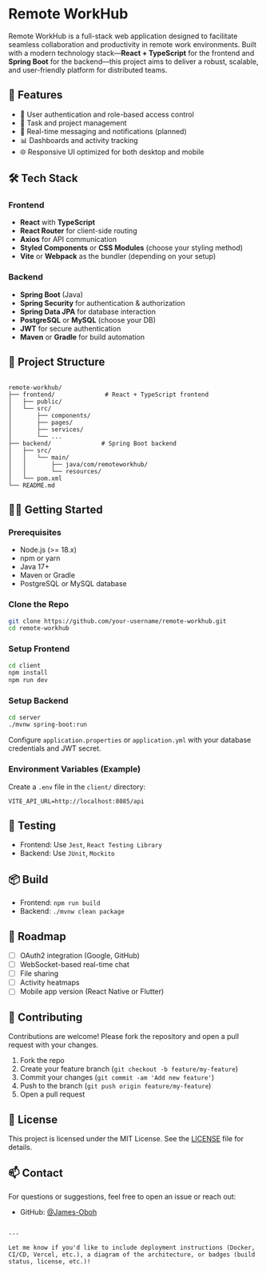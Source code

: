 # Remote WorkHub

Remote WorkHub is a full-stack web application designed to facilitate seamless collaboration and productivity in remote work environments. Built with a modern technology stack—**React + TypeScript** for the frontend and **Spring Boot** for the backend—this project aims to deliver a robust, scalable, and user-friendly platform for distributed teams.

## 🚀 Features

- 🔐 User authentication and role-based access control
- 📅 Task and project management
- 💬 Real-time messaging and notifications (planned)
- 📊 Dashboards and activity tracking
- 🌐 Responsive UI optimized for both desktop and mobile

## 🛠️ Tech Stack

### Frontend
- **React** with **TypeScript**
- **React Router** for client-side routing
- **Axios** for API communication
- **Styled Components** or **CSS Modules** (choose your styling method)
- **Vite** or **Webpack** as the bundler (depending on your setup)

### Backend
- **Spring Boot** (Java)
- **Spring Security** for authentication & authorization
- **Spring Data JPA** for database interaction
- **PostgreSQL** or **MySQL** (choose your DB)
- **JWT** for secure authentication
- **Maven** or **Gradle** for build automation

## 📁 Project Structure

```

remote-workhub/
├── frontend/              # React + TypeScript frontend
│   ├── public/
│   └── src/
│       ├── components/
│       ├── pages/
│       ├── services/
│       └── ...
├── backend/              # Spring Boot backend
│   ├── src/
│   │   └── main/
│   │       ├── java/com/remoteworkhub/
│   │       └── resources/
│   └── pom.xml
└── README.md

````

## 🧑‍💻 Getting Started

### Prerequisites

- Node.js (>= 18.x)
- npm or yarn
- Java 17+
- Maven or Gradle
- PostgreSQL or MySQL database

### Clone the Repo

```bash
git clone https://github.com/your-username/remote-workhub.git
cd remote-workhub
````

### Setup Frontend

```bash
cd client
npm install
npm run dev
```

### Setup Backend

```bash
cd server
./mvnw spring-boot:run
```

Configure `application.properties` or `application.yml` with your database credentials and JWT secret.

### Environment Variables (Example)

Create a `.env` file in the `client/` directory:

```env
VITE_API_URL=http://localhost:8085/api
```

## 🧪 Testing

* Frontend: Use `Jest`, `React Testing Library`
* Backend: Use `JUnit`, `Mockito`

## 📦 Build

* Frontend: `npm run build`
* Backend: `./mvnw clean package`

## 📌 Roadmap

* [ ] OAuth2 integration (Google, GitHub)
* [ ] WebSocket-based real-time chat
* [ ] File sharing
* [ ] Activity heatmaps
* [ ] Mobile app version (React Native or Flutter)

## 🤝 Contributing

Contributions are welcome! Please fork the repository and open a pull request with your changes.

1. Fork the repo
2. Create your feature branch (`git checkout -b feature/my-feature`)
3. Commit your changes (`git commit -am 'Add new feature'`)
4. Push to the branch (`git push origin feature/my-feature`)
5. Open a pull request

## 📄 License

This project is licensed under the MIT License. See the [LICENSE](LICENSE) file for details.

## 📫 Contact

For questions or suggestions, feel free to open an issue or reach out:

* GitHub: [@James-Oboh](https://github.com/James-Oboh)


```

---

Let me know if you'd like to include deployment instructions (Docker, CI/CD, Vercel, etc.), a diagram of the architecture, or badges (build status, license, etc.)!
```
